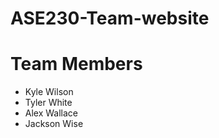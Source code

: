 # ASE230-Team-website

<h1>Team Members</h1>
<ul>
  <li>Kyle Wilson</li>
  <li>Tyler White</li>
  <li>Alex Wallace</li>
  <li>Jackson Wise</li>
</ul>
